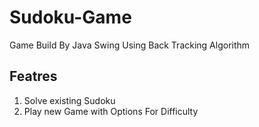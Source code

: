 # Sudoku-Game
Game Build By Java Swing Using Back Tracking Algorithm 
## Featres 
1. Solve existing Sudoku
2. Play new Game with Options For Difficulty
